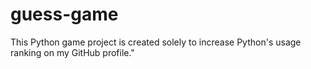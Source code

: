 # guess-game
This Python game project is created solely to increase Python's usage ranking on my GitHub profile."
